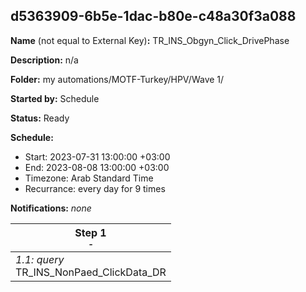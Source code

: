 ## d5363909-6b5e-1dac-b80e-c48a30f3a088

**Name** (not equal to External Key)**:** TR_INS_Obgyn_Click_DrivePhase

**Description:** n/a

**Folder:** my automations/MOTF-Turkey/HPV/Wave 1/

**Started by:** Schedule

**Status:** Ready

**Schedule:**

* Start: 2023-07-31 13:00:00 +03:00
* End: 2023-08-08 13:00:00 +03:00
* Timezone: Arab Standard Time
* Recurrance: every day for 9 times

**Notifications:** _none_


| Step 1<br>_<small>-</small>_ |
| --- |
| _1.1: query_<br>TR_INS_NonPaed_ClickData_DR |
